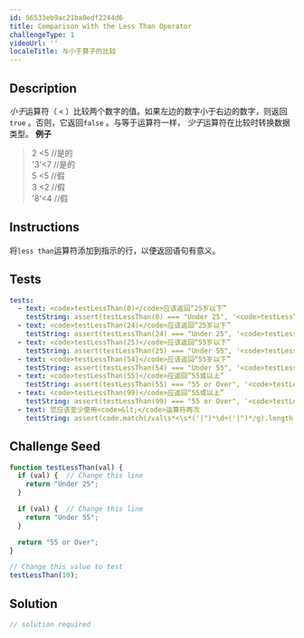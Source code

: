```yaml
---
id: 56533eb9ac21ba0edf2244d6
title: Comparison with the Less Than Operator
challengeType: 1
videoUrl: ''
localeTitle: 与小于算子的比较
---
```


## Description
<section id="description"> <dfn>小于</dfn>运算符（ <code>&lt;</code> ）比较两个数字的值。如果左边的数字小于右边的数字，则返回<code>true</code> 。否则，它返回<code>false</code> 。与等于运算符一样， <dfn>少于</dfn>运算符在比较时转换数据类型。 <strong>例子</strong> <blockquote> 2 &lt;5 //是的<br> &#39;3&#39;&lt;7 //是的<br> 5 &lt;5 //假<br> 3 &lt;2 //假<br> &#39;8&#39;&lt;4 //假</blockquote></section>

## Instructions
<section id="instructions">将<code>less than</code>运算符添加到指示的行，以便返回语句有意义。 </section>

## Tests
<section id='tests'>

```yml
tests:
  - text: <code>testLessThan(0)</code>应该返回“25岁以下”
    testString: assert(testLessThan(0) === "Under 25", '<code>testLessThan(0)</code> should return "Under 25"');
  - text: <code>testLessThan(24)</code>应该返回“25岁以下”
    testString: assert(testLessThan(24) === "Under 25", '<code>testLessThan(24)</code> should return "Under 25"');
  - text: <code>testLessThan(25)</code>应该返回“55岁以下”
    testString: assert(testLessThan(25) === "Under 55", '<code>testLessThan(25)</code> should return "Under 55"');
  - text: <code>testLessThan(54)</code>应该返回“55岁以下”
    testString: assert(testLessThan(54) === "Under 55", '<code>testLessThan(54)</code> should return "Under 55"');
  - text: <code>testLessThan(55)</code>应返回“55或以上”
    testString: assert(testLessThan(55) === "55 or Over", '<code>testLessThan(55)</code> should return "55 or Over"');
  - text: <code>testLessThan(99)</code>应返回“55或以上”
    testString: assert(testLessThan(99) === "55 or Over", '<code>testLessThan(99)</code> should return "55 or Over"');
  - text: 您应该至少使用<code>&lt;</code>运算符两次
    testString: assert(code.match(/val\s*<\s*('|")*\d+('|")*/g).length > 1, 'You should use the <code>&lt;</code> operator at least twice');

```

</section>

## Challenge Seed
<section id='challengeSeed'>

<div id='js-seed'>

```js
function testLessThan(val) {
  if (val) {  // Change this line
    return "Under 25";
  }

  if (val) {  // Change this line
    return "Under 55";
  }

  return "55 or Over";
}

// Change this value to test
testLessThan(10);

```

</div>



</section>

## Solution
<section id='solution'>

```js
// solution required
```
</section>
